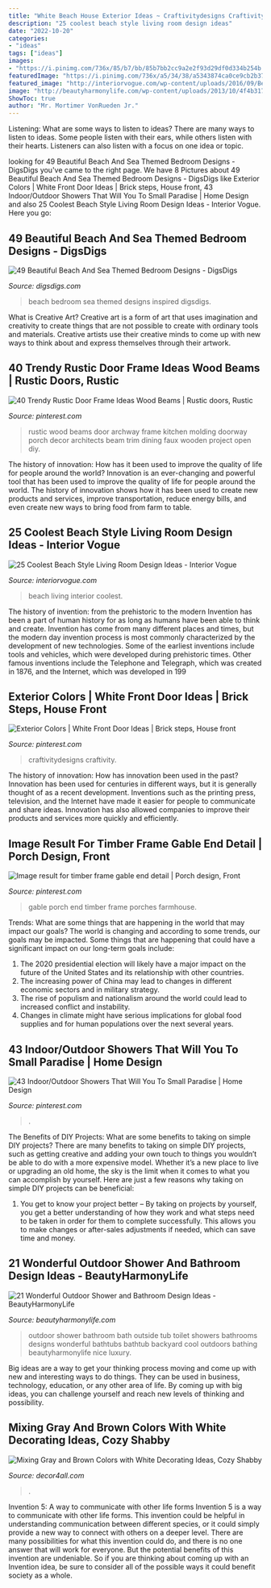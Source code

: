 ```yaml
---
title: "White Beach House Exterior Ideas ~ Craftivitydesigns Craftivity"
description: "25 coolest beach style living room design ideas"
date: "2022-10-20"
categories:
- "ideas"
tags: ["ideas"]
images:
- "https://i.pinimg.com/736x/85/b7/bb/85b7bb2cc9a2e2f93d29df0d334b254b.jpg"
featuredImage: "https://i.pinimg.com/736x/a5/34/38/a5343874ca0ce9cb2b370884faa834b5.jpg"
featured_image: "http://interiorvogue.com/wp-content/uploads/2016/09/Beach-Style-Living-Room-Design-Ideas.jpg"
image: "http://beautyharmonylife.com/wp-content/uploads/2013/10/4f4b317fb94ab.jpg"
ShowToc: true
author: "Mr. Mortimer VonRueden Jr."
---
```



Listening: What are some ways to listen to ideas?
There are many ways to listen to ideas. Some people listen with their ears, while others listen with their hearts. Listeners can also listen with a focus on one idea or topic.

	

		
looking for 49 Beautiful Beach And Sea Themed Bedroom Designs - DigsDigs you've came to the right page. We have 8 Pictures about 49 Beautiful Beach And Sea Themed Bedroom Designs - DigsDigs like Exterior Colors | White Front Door Ideas | Brick steps, House front, 43 Indoor/Outdoor Showers That Will You To Small Paradise | Home Design and also 25 Coolest Beach Style Living Room Design Ideas - Interior Vogue. Here you go:
		
    
## 49 Beautiful Beach And Sea Themed Bedroom Designs - DigsDigs

<img loading=lazy src="https://www.digsdigs.com/photos/beautiful-beach-and-sea-inspired-bedroom-designs-42.jpg" onerror="this.onerror=null;this.src='https://tse3.mm.bing.net/th?id=OIP.8NETX1E_WDDifJKXonSnlgHaKU&amp;pid=15.1';" alt="49 Beautiful Beach And Sea Themed Bedroom Designs - DigsDigs">

_Source: digsdigs.com_

>beach bedroom sea themed designs inspired digsdigs. 

	

What is Creative Art?
Creative art is a form of art that uses imagination and creativity to create things that are not possible to create with ordinary tools and materials. Creative artists use their creative minds to come up with new ways to think about and express themselves through their artwork.

    
## 40 Trendy Rustic Door Frame Ideas Wood Beams | Rustic Doors, Rustic

<img loading=lazy src="https://i.pinimg.com/736x/a5/34/38/a5343874ca0ce9cb2b370884faa834b5.jpg" onerror="this.onerror=null;this.src='https://tse4.mm.bing.net/th?id=OIP.qsSG4U8vzbUXgswE42QL9AAAAA&amp;pid=15.1';" alt="40 Trendy Rustic Door Frame Ideas Wood Beams | Rustic doors, Rustic">

_Source: pinterest.com_

>rustic wood beams door archway frame kitchen molding doorway porch decor architects beam trim dining faux wooden project open diy. 

	

The history of innovation: How has it been used to improve the quality of life for people around the world?
Innovation is an ever-changing and powerful tool that has been used to improve the quality of life for people around the world. The history of innovation shows how it has been used to create new products and services, improve transportation, reduce energy bills, and even create new ways to bring food from farm to table.

    
## 25 Coolest Beach Style Living Room Design Ideas - Interior Vogue

<img loading=lazy src="http://interiorvogue.com/wp-content/uploads/2016/09/Beach-Style-Living-Room-Design-Ideas.jpg" onerror="this.onerror=null;this.src='https://tse4.mm.bing.net/th?id=OIP.GoM0PaFo2dpE2I_-4BQ6swHaKs&amp;pid=15.1';" alt="25 Coolest Beach Style Living Room Design Ideas - Interior Vogue">

_Source: interiorvogue.com_

>beach living interior coolest. 

	

The history of invention: from the prehistoric to the modern
Invention has been a part of human history for as long as humans have been able to think and create. Invention has come from many different places and times, but the modern day invention process is most commonly characterized by the development of new technologies. Some of the earliest inventions include tools and vehicles, which were developed during prehistoric times. Other famous inventions include the Telephone and Telegraph, which was created in 1876, and the Internet, which was developed in 199
    
## Exterior Colors | White Front Door Ideas | Brick Steps, House Front

<img loading=lazy src="https://i.pinimg.com/736x/0d/1e/04/0d1e04db63b391fe07954f2069f194bc.jpg" onerror="this.onerror=null;this.src='https://tse3.mm.bing.net/th?id=OIP.8I9FL3SSvEsTZt1Lk3Q3sAHaLJ&amp;pid=15.1';" alt="Exterior Colors | White Front Door Ideas | Brick steps, House front">

_Source: pinterest.com_

>craftivitydesigns craftivity. 

	

The history of innovation: How has innovation been used in the past?
Innovation has been used for centuries in different ways, but it is generally thought of as a recent development. Inventions such as the printing press, television, and the Internet have made it easier for people to communicate and share ideas. Innovation has also allowed companies to improve their products and services more quickly and efficiently.

    
## Image Result For Timber Frame Gable End Detail | Porch Design, Front

<img loading=lazy src="https://i.pinimg.com/736x/85/b7/bb/85b7bb2cc9a2e2f93d29df0d334b254b.jpg" onerror="this.onerror=null;this.src='https://tse1.mm.bing.net/th?id=OIP.Fza1-OcOwR5bodRZUH0hyQHaJ4&amp;pid=15.1';" alt="Image result for timber frame gable end detail | Porch design, Front">

_Source: pinterest.com_

>gable porch end timber frame porches farmhouse. 

	

Trends: What are some things that are happening in the world that may impact our goals?
The world is changing and according to some trends, our goals may be impacted. Some things that are happening that could have a significant impact on our long-term goals include:
1. The 2020 presidential election will likely have a major impact on the future of the United States and its relationship with other countries.
2. The increasing power of China may lead to changes in different economic sectors and in military strategy.
3. The rise of populism and nationalism around the world could lead to increased conflict and instability.
4. Changes in climate might have serious implications for global food supplies and for human populations over the next several years.

    
## 43 Indoor/Outdoor Showers That Will You To Small Paradise | Home Design

<img loading=lazy src="https://i.pinimg.com/736x/3a/46/ea/3a46ea90670b72070cb07edcbf65d1b6.jpg" onerror="this.onerror=null;this.src='https://tse4.mm.bing.net/th?id=OIP.lqwYxh877HAWxXGv_auXpQHaLG&amp;pid=15.1';" alt="43 Indoor/Outdoor Showers That Will You To Small Paradise | Home Design">

_Source: pinterest.com_

>. 

	

The Benefits of DIY Projects: What are some benefits to taking on simple DIY projects?
There are many benefits to taking on simple DIY projects, such as getting creative and adding your own touch to things you wouldn’t be able to do with a more expensive model. Whether it’s a new place to live or upgrading an old home, the sky is the limit when it comes to what you can accomplish by yourself. Here are just a few reasons why taking on simple DIY projects can be beneficial: 
1. You get to know your project better – By taking on projects by yourself, you get a better understanding of how they work and what steps need to be taken in order for them to complete successfully. This allows you to make changes or after-sales adjustments if needed, which can save time and money. 


    
## 21 Wonderful Outdoor Shower And Bathroom Design Ideas - BeautyHarmonyLife

<img loading=lazy src="http://beautyharmonylife.com/wp-content/uploads/2013/10/4f4b317fb94ab.jpg" onerror="this.onerror=null;this.src='https://tse3.mm.bing.net/th?id=OIP.hkbEkrtD6laufFW0J3wJYQHaLI&amp;pid=15.1';" alt="21 Wonderful Outdoor Shower and Bathroom Design Ideas - BeautyHarmonyLife">

_Source: beautyharmonylife.com_

>outdoor shower bathroom bath outside tub toilet showers bathrooms designs wonderful bathtubs bathtub backyard cool outdoors bathing beautyharmonylife nice luxury. 

	

Big ideas are a way to get your thinking process moving and come up with new and interesting ways to do things. They can be used in business, technology, education, or any other area of life. By coming up with big ideas, you can challenge yourself and reach new levels of thinking and possibility.

    
## Mixing Gray And Brown Colors With White Decorating Ideas, Cozy Shabby

<img loading=lazy src="https://decor4all.com/wp-content/uploads/2015/07/shabby-chic-ideas-vintage-style-13.jpg" onerror="this.onerror=null;this.src='https://tse4.mm.bing.net/th?id=OIP.ZaVv5DIX_WuPl_QrBjOVqwHaJ3&amp;pid=15.1';" alt="Mixing Gray and Brown Colors with White Decorating Ideas, Cozy Shabby">

_Source: decor4all.com_

>. 

	

Invention 5: A way to communicate with other life forms
Invention 5 is a way to communicate with other life forms. This invention could be helpful in understanding communication between different species, or it could simply provide a new way to connect with others on a deeper level. There are many possibilities for what this invention could do, and there is no one answer that will work for everyone. But the potential benefits of this invention are undeniable. So if you are thinking about coming up with an Invention idea, be sure to consider all of the possible ways it could benefit society as a whole.


